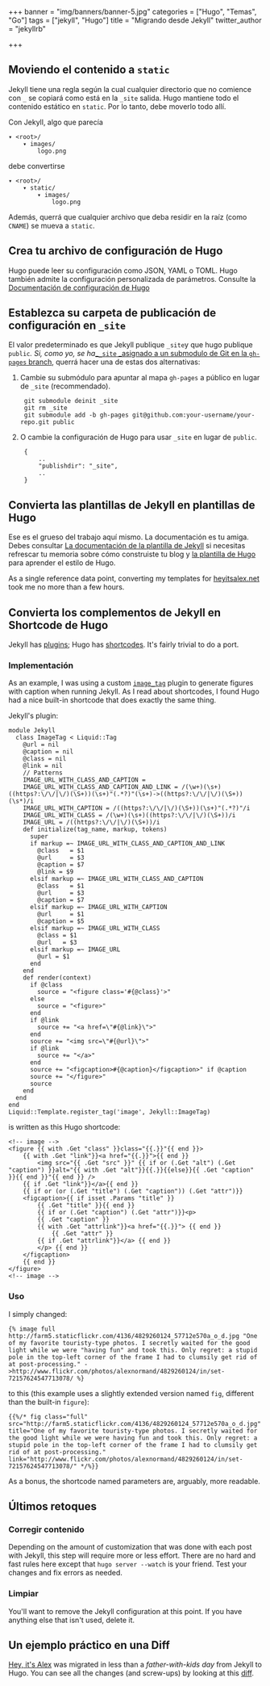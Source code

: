+++
banner = "img/banners/banner-5.jpg"
categories = ["Hugo", "Temas", "Go"]
tags = ["jekyll", "Hugo"]
title = "Migrando desde Jekyll"
twitter_author = "jekyllrb"

+++
## Moviendo el contenido a `static`

Jekyll tiene una regla según la cual cualquier directorio que no comience con `_` se copiará como está en la `_site` salida. Hugo mantiene todo el contenido estático en `static`. Por lo tanto, debe moverlo todo allí. 

Con Jekyll, algo que parecía

    ▾ <root>/
        ▾ images/
            logo.png

debe convertirse

    ▾ <root>/
        ▾ static/
            ▾ images/
                logo.png

Además, querrá que cualquier archivo que deba residir en la raíz (como `CNAME`) se mueva a `static`.

## Crea tu archivo de configuración de Hugo

Hugo puede leer su configuración como JSON, YAML o TOML. Hugo también admite la configuración personalizada de parámetros. Consulte la[ Documentación de configuración de Hugo](https://app.forestry.io/overview/configuration/)

## Establezca su carpeta de publicación de configuración en `_site`

El valor predeterminado es que Jekyll publique `_site`y que hugo publique `public`_. Si, como yo, se ha_[_`_site` _asignado a un submodulo de Git en la `gh-pages` branch](http://blog.blindgaenger.net/generate_github_pages_in_a_submodule.html), querrá hacer una de estas dos alternativas:

1. Cambie su submódulo para apuntar al mapa `gh-pages` a público en lugar de  `_site` (recommendado).

        git submodule deinit _site
        git rm _site
        git submodule add -b gh-pages git@github.com:your-username/your-repo.git public
2. O cambie la configuración de Hugo para usar  `_site` en lugar de `public`.

        {
            ..
            "publishdir": "_site",
            ..
        }

## Convierta las plantillas de Jekyll en plantillas de Hugo

Ese es el grueso del trabajo aquí mismo. La documentación es tu amiga. Debes consultar [La documentación de la plantilla de Jekyll](http://jekyllrb.com/docs/templates/) si necesitas refrescar tu memoria sobre cómo construiste tu blog y [la plantilla de Hugo](/layout/templates/) para aprender el estilo de Hugo.

As a single reference data point, converting my templates for [heyitsalex.net](http://heyitsalex.net/) took me no more than a few hours.

## Convierta los complementos de Jekyll en Shortcode de Hugo

Jekyll has [plugins](http://jekyllrb.com/docs/plugins/); Hugo has [shortcodes](/doc/shortcodes/). It's fairly trivial to do a port.

### Implementación

As an example, I was using a custom [`image_tag`](https://github.com/alexandre-normand/alexandre-normand/blob/74bb12036a71334fdb7dba84e073382fc06908ec/_plugins/image_tag.rb) plugin to generate figures with caption when running Jekyll. As I read about shortcodes, I found Hugo had a nice built-in shortcode that does exactly the same thing.

Jekyll's plugin:

    module Jekyll
      class ImageTag < Liquid::Tag
        @url = nil
        @caption = nil
        @class = nil
        @link = nil
        // Patterns
        IMAGE_URL_WITH_CLASS_AND_CAPTION =
        IMAGE_URL_WITH_CLASS_AND_CAPTION_AND_LINK = /(\w+)(\s+)((https?:\/\/|\/)(\S+))(\s+)"(.*?)"(\s+)->((https?:\/\/|\/)(\S+))(\s*)/i
        IMAGE_URL_WITH_CAPTION = /((https?:\/\/|\/)(\S+))(\s+)"(.*?)"/i
        IMAGE_URL_WITH_CLASS = /(\w+)(\s+)((https?:\/\/|\/)(\S+))/i
        IMAGE_URL = /((https?:\/\/|\/)(\S+))/i
        def initialize(tag_name, markup, tokens)
          super
          if markup =~ IMAGE_URL_WITH_CLASS_AND_CAPTION_AND_LINK
            @class   = $1
            @url     = $3
            @caption = $7
            @link = $9
          elsif markup =~ IMAGE_URL_WITH_CLASS_AND_CAPTION
            @class   = $1
            @url     = $3
            @caption = $7
          elsif markup =~ IMAGE_URL_WITH_CAPTION
            @url     = $1
            @caption = $5
          elsif markup =~ IMAGE_URL_WITH_CLASS
            @class = $1
            @url   = $3
          elsif markup =~ IMAGE_URL
            @url = $1
          end
        end
        def render(context)
          if @class
            source = "<figure class='#{@class}'>"
          else
            source = "<figure>"
          end
          if @link
            source += "<a href=\"#{@link}\">"
          end
          source += "<img src=\"#{@url}\">"
          if @link
            source += "</a>"
          end
          source += "<figcaption>#{@caption}</figcaption>" if @caption
          source += "</figure>"
          source
        end
      end
    end
    Liquid::Template.register_tag('image', Jekyll::ImageTag)

is written as this Hugo shortcode:

    <!-- image -->
    <figure {{ with .Get "class" }}class="{{.}}"{{ end }}>
        {{ with .Get "link"}}<a href="{{.}}">{{ end }}
            <img src="{{ .Get "src" }}" {{ if or (.Get "alt") (.Get "caption") }}alt="{{ with .Get "alt"}}{{.}}{{else}}{{ .Get "caption" }}{{ end }}"{{ end }} />
        {{ if .Get "link"}}</a>{{ end }}
        {{ if or (or (.Get "title") (.Get "caption")) (.Get "attr")}}
        <figcaption>{{ if isset .Params "title" }}
            {{ .Get "title" }}{{ end }}
            {{ if or (.Get "caption") (.Get "attr")}}<p>
            {{ .Get "caption" }}
            {{ with .Get "attrlink"}}<a href="{{.}}"> {{ end }}
                {{ .Get "attr" }}
            {{ if .Get "attrlink"}}</a> {{ end }}
            </p> {{ end }}
        </figcaption>
        {{ end }}
    </figure>
    <!-- image -->

### Uso

I simply changed:

    {% image full http://farm5.staticflickr.com/4136/4829260124_57712e570a_o_d.jpg "One of my favorite touristy-type photos. I secretly waited for the good light while we were "having fun" and took this. Only regret: a stupid pole in the top-left corner of the frame I had to clumsily get rid of at post-processing." ->http://www.flickr.com/photos/alexnormand/4829260124/in/set-72157624547713078/ %}

to this (this example uses a slightly extended version named `fig`, different than the built-in `figure`):

    {{%/* fig class="full" src="http://farm5.staticflickr.com/4136/4829260124_57712e570a_o_d.jpg" title="One of my favorite touristy-type photos. I secretly waited for the good light while we were having fun and took this. Only regret: a stupid pole in the top-left corner of the frame I had to clumsily get rid of at post-processing." link="http://www.flickr.com/photos/alexnormand/4829260124/in/set-72157624547713078/" */%}}

As a bonus, the shortcode named parameters are, arguably, more readable.

## Últimos retoques

### Corregir contenido

Depending on the amount of customization that was done with each post with Jekyll, this step will require more or less effort. There are no hard and fast rules here except that `hugo server --watch` is your friend. Test your changes and fix errors as needed.

### Limpiar

You'll want to remove the Jekyll configuration at this point. If you have anything else that isn't used, delete it.

## Un ejemplo práctico en una Diff

[Hey, it's Alex](http://heyitsalex.net/) was migrated in less than a _father-with-kids day_ from Jekyll to Hugo. You can see all the changes (and screw-ups) by looking at this [diff](https://github.com/alexandre-normand/alexandre-normand/compare/869d69435bd2665c3fbf5b5c78d4c22759d7613a...b7f6605b1265e83b4b81495423294208cc74d610).
